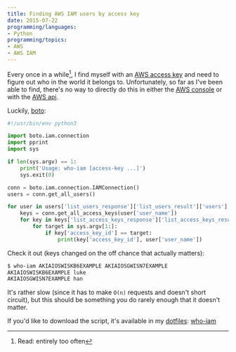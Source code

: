 ```yaml
---
title: Finding AWS IAM users by access key
date: 2015-07-22
programming/languages:
- Python
programming/topics:
- AWS
- AWS IAM
---
```

Every once in a while[^1], I find myself with an <a href="https://docs.aws.amazon.com/AWSSimpleQueueService/latest/SQSGettingStartedGuide/AWSCredentials.html">AWS access key</a> and need to figure out who in the world it belongs to. Unfortunately, so far as I've been able to find, there's no way to directly do this in either the <a href="https://aws.amazon.com/console/">AWS console</a> or with the <a href="https://aws.amazon.com/cli/">AWS api</a>.

<!--more-->

Luckily, <a href="https://aws.amazon.com/cli/">boto</a>:

```python
#!/usr/bin/env python3

import boto.iam.connection
import pprint
import sys

if len(sys.argv) == 1:
    print('Usage: who-iam [access-key ...]')
    sys.exit(0)

conn = boto.iam.connection.IAMConnection()
users = conn.get_all_users()

for user in users['list_users_response']['list_users_result']['users']:
    keys = conn.get_all_access_keys(user['user_name'])
    for key in keys['list_access_keys_response']['list_access_keys_result']['access_key_metadata']:
        for target in sys.argv[1:]:
            if key['access_key_id'] == target:
                print(key['access_key_id'], user['user_name'])
```

Check it out (keys changed on the off chance that actually matters):

```bash
$ who-iam AKIAIOSWISKB6EXAMPLE AKIAIOSGWISN7EXAMPLE
AKIAIOSWISKB6EXAMPLE luke
AKIAIOSGWISN7EXAMPLE han
```

It's rather slow (since it has to make `O(n)` requests and doesn't short circuit), but this should be something you do rarely enough that it doesn't matter.

If you'd like to download the script, it's available in my <a href="https://github.com/jpverkamp/dotfiles">dotfiles</a>: <a href="https://github.com/jpverkamp/dotfiles/blob/master/bin/who-iam">who-iam</a>

[^1]: Read: entirely too often
